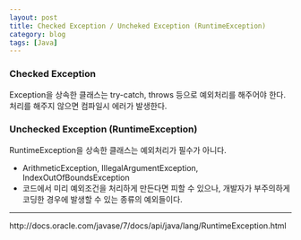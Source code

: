 ```yaml
---
layout: post
title: Checked Exception / Uncheked Exception (RuntimeException)
category: blog
tags: [Java]
---
```


### Checked Exception
Exception을 상속한 클래스는 try-catch, throws 등으로 예외처리를 해주어야 한다.
처리를 해주지 않으면 컴파일시 에러가 발생한다.

<!-- more -->

### Unchecked Exception (RuntimeException)
RuntimeException을 상속한 클래스는 예외처리가 필수가 아니다.

 - ArithmeticException, IllegalArgumentException, IndexOutOfBoundsException
 - 코드에서 미리 예외조건을 처리하게 만든다면 피할 수 있으나, 개발자가 부주의하게 코딩한 경우에 발생할 수 있는 종류의 예외들이다.

<hr>
http://docs.oracle.com/javase/7/docs/api/java/lang/RuntimeException.html
